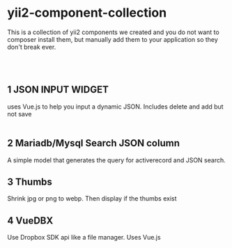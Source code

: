# yii2-component-collection
This is a collection  of yii2 components we created and you do not want to composer install them, but manually add them to your application so they don't break ever. 

<br><br>


## 1 JSON INPUT WIDGET
uses Vue.js to help you input a dynamic JSON. Includes delete and add but not save 
<br>
<br>

## 2 Mariadb/Mysql Search JSON column
A simple model that generates the query for activerecord and JSON search. 

## 3 Thumbs
Shrink jpg or png to webp. Then display if the thumbs exist

## 4 VueDBX
Use Dropbox SDK api like a file manager. Uses Vue.js 